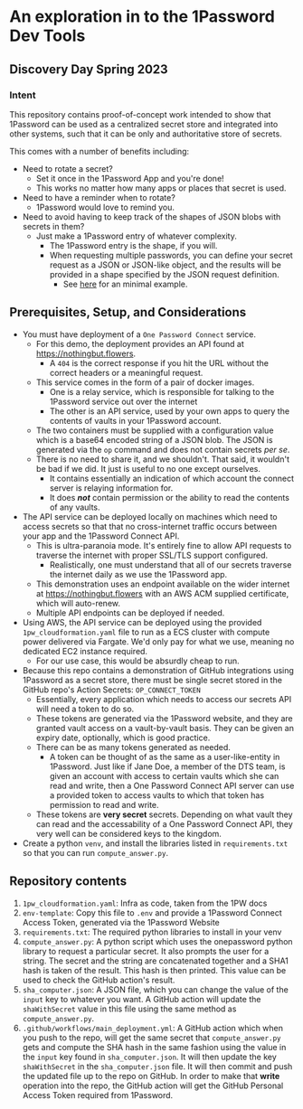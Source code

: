 # An exploration in to the 1Password Dev Tools

## Discovery Day Spring 2023

### Intent
This repository contains proof-of-concept work intended to show that 1Password can be used as a centralized secret store and integrated into other systems, such that it can be only and authoritative store of secrets.

This comes with a number of benefits including:
* Need to rotate a secret? 
  * Set it once in the 1Password App and you're done!
  * This works no matter how many apps or places that secret is used.
* Need to have a reminder when to rotate? 
  * 1Password would love to remind you.
* Need to avoid having to keep track of the shapes of JSON blobs with secrets in them? 
  * Just make a 1Password entry of whatever complexity.
    * The 1Password entry is the shape, if you will.
    * When requesting multiple passwords, you can define your secret request as a JSON or JSON-like object, and the results will be provided in a shape specified by the JSON request definition.
      * See [here](https://github.com/frankhereford/onepassword/blob/main/compute_answer.py#L29-L36) for an minimal example.

## Prerequisites, Setup, and Considerations

* You must have deployment of a `One Password Connect` service.
  * For this demo, the deployment provides an API found at https://nothingbut.flowers.
    * A `404` is the correct response if you hit the URL without the correct headers or a meaningful request.
  * This service comes in the form of a pair of docker images.
    * One is a relay service, which is responsible for talking to the 1Password service out over the internet
    * The other is an API service, used by your own apps to query the contents of vaults in your 1Password account.
  * The two containers must be supplied with a configuration value which is a base64 encoded string of a JSON blob. The JSON is generated via the `op` command and does not contain secrets *per se*. 
  * There is no need to share it, and we shouldn't. That said, it wouldn't be bad if we did. It just is useful to no one except ourselves.
    * It contains essentially an indication of which account the connect server is relaying information for.
    * It does **_not_** contain permission or the ability to read the contents of any vaults.
* The API service can be deployed locally on machines which need to access secrets so that that no cross-internet traffic occurs between your app and the 1Password Connect API.
  * This is ultra-paranoia mode. It's entirely fine to allow API requests to traverse the internet with proper SSL/TLS support configured.
    * Realistically, one must understand that all of our secrets traverse the internet daily as we use the 1Password app.
  * This demonstration uses an endpoint available on the wider internet at https://nothingbut.flowers with an AWS ACM supplied certificate, which will auto-renew.
  * Multiple API endpoints can be deployed if needed.
* Using AWS, the API service can be deployed using the provided `1pw_cloudformation.yaml` file to run as a ECS cluster with compute power delivered via Fargate. We'd only pay for what we use, meaning no dedicated EC2 instance required.
  * For our use case, this would be absurdly cheap to run.
* Because this repo contains a demonstration of GitHub integrations using 1Password as a secret store, there must be single secret stored in the GitHub repo's Action Secrets: `OP_CONNECT_TOKEN`
  * Essentially, every application which needs to access our secrets API will need a token to do so.
  * These tokens are generated via the 1Password website, and they are granted vault access on a vault-by-vault basis. They can be given an expiry date, optionally, which is good practice.
  * There can be as many tokens generated as needed.
    * A token can be thought of as the same as a user-like-entity in 1Password. Just like if Jane Doe, a member of the DTS team, is given an account with access to certain vaults which she can read and write, then a One Password Connect API server can use a provided token to access vaults to which that token has permission to read and write.
  * These tokens are **very secret** secrets. Depending on what vault they can read and the accessability of a One Password Connect API, they very well can be considered keys to the kingdom.
* Create a python `venv`, and install the libraries listed in `requirements.txt` so that you can run `compute_answer.py`.

## Repository contents
1) `1pw_cloudformation.yaml`: Infra as code, taken from the 1PW docs
1) `env-template`: Copy this file to `.env` and provide a 1Password Connect Access Token, generated via the 1Password Website
1) `requirements.txt`: The required python libraries to install in your venv
1) `compute_answer.py`: A python script which uses the onepassword python library to request a particular secret. It also prompts the user for a string. The secret and the string are concatenated together and a SHA1 hash is taken of the result. This hash is then printed. This value can be used to check the GitHub action's result.
1) `sha_computer.json`: A JSON file, which you can change the value of the `input` key to whatever you want. A GitHub action will update the `shaWithSecret` value in this file using the same method as `compute_answer.py`.
1) `.github/workflows/main_deployment.yml`: A GitHub action which when you push to the repo, will get the same secret that `compute_answer.py` gets and compute the SHA hash in the same fashion using the value in the `input` key found in `sha_computer.json`. It will then update the key `shaWithSecret` in the `sha_computer.json` file. It will then commit and push the updated file up to the repo on GitHub. In order to make that **write** operation into the repo, the GitHub action will get the GitHub Personal Access Token required from 1Password. 